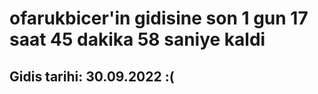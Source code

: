 # ofarukbicer'in gidisine son 1 gun 17 saat 45 dakika 58 saniye kaldi

## Gidis tarihi: 30.09.2022 :(